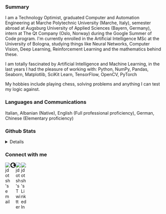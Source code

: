  
[email]: julian@sherollari.it
[website]: https://sherollari.it
[twitter]: https://twitter.com/JSherollari
[linkedin]: https://linkedin.com/in/julian-sherollari

### Summary
I am a Technology Optimist, graduated Computer and Automation Engineering at Marche Polytechnic University (Marche, Italy), semester abroad at Augsburg University of Applied Sciences (Bayern, Germany), intern at The Qt Company (Oslo, Norway) during the Google Summer of Code program. I'm currently enrolled in the Artificial Intelligence MSc at the University of Bologna, studying things like Neural Networks, Computer Vision, Deep Learning, Reinforcement Learning and the mathematics behind these.

I am totally fascinated by Artificial Intelligence and Machine Learning, in the last years I had the pleasure of working with: 
Python, NumPy, Pandas, Seaborn, Matplotlib, SciKit Learn, TensorFlow, OpenCV, PyTorch

My hobbies include playing chess, solving problems and anything I can test my logic against.

### Languages and Communications
Italian, Albanian (Native), English (Full professional proficiency), German, Chinese (Elementary proficiency)

### Github Stats
<details>
  <img alt="jdotsh's GitHub Stats" src="https://github-readme-stats.vercel.app/api/top-langs/?username=jdotsh&layout=compact" />
</details>

### Connect with me
[<img align="left" alt="jdotsh's email" width="17px" src="https://cdn.jsdelivr.net/npm/simple-icons@3.13.0/icons/gmail.svg" />][email]
[<img align="left" alt="https://sherollari.it" width="17px" src="https://raw.githubusercontent.com/iconic/open-iconic/master/svg/globe.svg" />][website]
[<img align="left" alt="jdotsh's Twitter" width="17px" src="https://cdn.jsdelivr.net/npm/simple-icons@v3/icons/twitter.svg" />][twitter]
[<img align="left" alt="jdotsh's LinkedIn" width="17px" src="https://cdn.jsdelivr.net/npm/simple-icons@v3/icons/linkedin.svg" />][linkedin]

